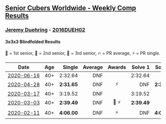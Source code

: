 <style>table {white-space: nowrap;}</style>

## [Senior Cubers Worldwide - Weekly Comp Results](/scw-comp/results/)
### [Jeremy Duehring](README.md) - [2016DUEH02](https://www.worldcubeassociation.org/persons/2016DUEH02?event=333bf)
#### 3x3x3 Blindfolded Results

<span style="white-space: nowrap;">🥇 = 1st senior</span>, <span style="white-space: nowrap;">🥈 = 2nd senior</span>, <span style="white-space: nowrap;">🥉 = 3rd senior</span>, <span style="white-space: nowrap;">🔥 = PR average</span>, <span style="white-space: nowrap;">⚡ = PR single</span>.

| Date | Age | Single | Average | Awards | Solve 1 | Solve 2 | Solve 3 | Video |
| :--: | :--: | --: | --: | :--: | --: | --: | --: | :-- |
| [2020-06-16](../../results/2020-06-16/333bf.md) | 40+ | 2:32.64 | DNF |  | 2:32.64 | DNS | DNS | [Desktop](https://www.facebook.com/jeremy.duehring/videos/10160146910827846) / [Mobile](https://m.facebook.com/jeremy.duehring/videos/10160146910827846) |
| [2020-04-28](../../results/2020-04-28/333bf.md) | 40+ | **2:31.65** | DNF | ⚡ | DNF | **2:31.65** | DNS | [Desktop](https://www.facebook.com/events/534758690547855/permalink/538273463529711) / [Mobile](https://m.facebook.com/events/534758690547855?view=permalink&id=538273463529711) |
| [2020-03-17](../../results/2020-03-17/333bf.md) | 40+ | 3:19.52 | DNF |  | 3:19.52 | DNF | DNS | [Desktop](https://www.facebook.com/events/616010612582835/permalink/620248352159061) / [Mobile](https://m.facebook.com/events/616010612582835?view=permalink&id=620248352159061) |
| [2020-03-03](../../results/2020-03-03/333bf.md) | 40+ | **2:39.49** | DNF | 🥉 ⚡ | **2:39.49** | DNS | DNS | [Desktop](https://www.facebook.com/events/186820176097844/permalink/190947509018444) / [Mobile](https://m.facebook.com/events/186820176097844?view=permalink&id=190947509018444) |
| [2020-02-11](../../results/2020-02-11/333bf.md) | 40+ | **4:06.00** | DNF | ⚡ | DNF | **4:06.00** | DNF | [Desktop](https://www.facebook.com/events/173728187264773/permalink/178131816824410) / [Mobile](https://m.facebook.com/events/173728187264773?view=permalink&id=178131816824410) |


<!-- Global site tag (gtag.js) - Google Analytics -->
<script async src="https://www.googletagmanager.com/gtag/js?id=UA-86348435-3"></script>
<script>window.dataLayer = window.dataLayer || []; function gtag() {dataLayer.push(arguments);} gtag('js', new Date()); gtag('config', 'UA-86348435-3');</script>
